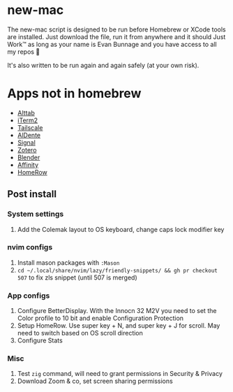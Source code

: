 # new-mac

The new-mac script is designed to be run before Homebrew or XCode tools are installed. 
Just download the file, run it from anywhere and it should Just Work™ as long as your name is Evan Bunnage and you have access to all my repos 🙂 

It's also written to be run again and again safely (at your own risk).

# Apps not in homebrew

- [Alttab](https://alt-tab-macos.netlify.app)
- [iTerm2](https://iterm2.com/downloads.html)
- [Tailscale](https://login.tailscale.com/admin/machines)
- [AlDente](https://apphousekitchen.com)
- [Signal](https://signal.org/download/macos/)
- [Zotero](https://www.zotero.org)
- [Blender](https://www.blender.org/download/)
- [Affinity](https://store.serif.com/en-us/update/universal-licence/)
- [HomeRow](https://www.homerow.app)

## Post install

### System settings
1. Add the Colemak layout to OS keyboard, change caps lock modifier key

### nvim configs
1. Install mason packages with `:Mason`
1. `cd ~/.local/share/nvim/lazy/friendly-snippets/ && gh pr checkout 507` to fix zls snippet (until 507 is merged)

### App configs
1. Configure BetterDisplay. With the Innocn 32 M2V you need to set the Color profile to 10 bit and
enable Configuration Protection
1. Setup HomeRow. Use super key + N, and super key + J for scroll. May need to switch based on
OS scroll direction
1. Configure Stats

### Misc
1. Test `zig` command, will need to grant permissions in Security & Privacy
1. Download Zoom & co, set screen sharing permissions






